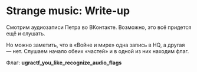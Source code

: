 # Strange music: Write-up

Смотрим аудиозаписи Петра во ВКонтакте. Возможно, это всё придется ещё и слушать.

Но можно заметить, что в «Войне и мире» одна запись в HQ, а другая — нет. Слушаем начало обеих «частей» и в одной из них находим флаг.

Флаг: **ugractf_you_like_recognize_audio_flags**
